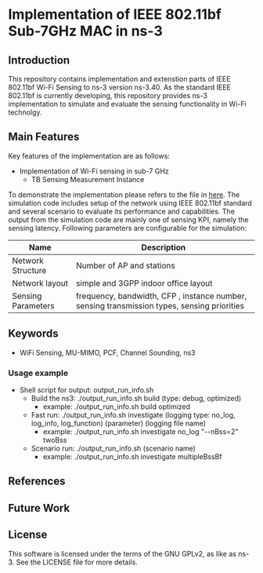 # Implementation of IEEE 802.11bf Sub-7GHz MAC in ns-3 #
## Introduction

  This repository contains implementation and extenstion parts of IEEE 802.11bf Wi-Fi Sensing to ns-3 version ns-3.40. As the standard IEEE 802.11bf is currently developing, this repository provides ns-3 implementation to simulate and evaluate the sensing functionality in Wi-Fi technolgy. 
  
## Main Features
Key features of the implementation are as follows:
  - Implementation of Wi-Fi sensing in sub-7 GHz
     - TB Sensing Measurement Instance

To demonstrate the implementation please refers to the file in [here](/examples/wireless/wifi-bf-network.cc). The simulation code includes setup of the network using IEEE 802.11bf standard and several scenario to evaluate its performance and capabilities. The output from the simulation code are mainly one of sensing KPI, namely the sensing latency. Following parameters are configurable for the simulation: 

| Name | Description |
| --- | --- |
| Network Structure | Number of AP and stations |
| Network layout | simple and 3GPP indoor office layout | 
| Sensing Parameters | frequency, bandwidth, CFP , instance number, sensing transmission types, sensing priorities |

## Keywords 
- WiFi Sensing, MU-MIMO, PCF, Channel Sounding, ns3

### Usage example 
- Shell script for output: output_run_info.sh
    - Build the ns3: ./output_run_info.sh build (type: debug, optimized)
        - example: ./output_run_info.sh build optimized
    - Fast run: ./output_run_info.sh investigate (logging type: no_log, log_info, log_function) (parameter) (logging file name)
        - example: ./output_run_info.sh investigate no_log "--nBss=2" twoBss
    - Scenario run: ./output_run_info.sh (scenario name)
        - example: ./output_run_info.sh investigate multipleBssBf

## References

## Future Work

## License
This software is licensed under the terms of the GNU GPLv2, as like as ns-3. See the LICENSE file for more details.
